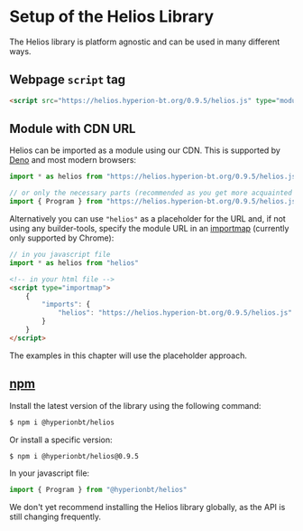 # Setup of the Helios Library

The Helios library is platform agnostic and can be used in many different ways.

## Webpage `script` tag

```html
<script src="https://helios.hyperion-bt.org/0.9.5/helios.js" type="module" crossorigin></script>
```

## Module with CDN URL

Helios can be imported as a module using our CDN. This is supported by [Deno](https://deno.land) and most modern browsers:

```js
import * as helios from "https://helios.hyperion-bt.org/0.9.5/helios.js"

// or only the necessary parts (recommended as you get more acquainted with the library)
import { Program } from "https://helios.hyperion-bt.org/0.9.5/helios.js"
```

Alternatively you can use `"helios"` as a placeholder for the URL and, if not using any builder-tools, specify the module URL in an [importmap](https://github.com/WICG/import-maps) (currently only supported by Chrome):

```js
// in you javascript file
import * as helios from "helios"
```

```html
<!-- in your html file -->
<script type="importmap">
    {
        "imports": {
            "helios": "https://helios.hyperion-bt.org/0.9.5/helios.js"
        }
    }
</script>
```

The examples in this chapter will use the placeholder approach.

## [npm](https://www.npmjs.com)

Install the latest version of the library using the following command:

```bash
$ npm i @hyperionbt/helios
```

Or install a specific version:

```bash
$ npm i @hyperionbt/helios@0.9.5
```

In your javascript file:
```js
import { Program } from "@hyperionbt/helios"
```

We don't yet recommend installing the Helios library globally, as the API is still changing frequently.